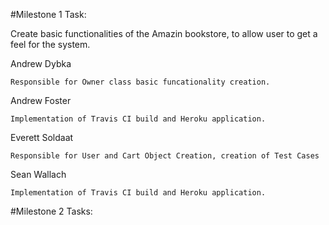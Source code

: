 #Milestone 1 Task:
    
   Create basic functionalities of the Amazin bookstore, to allow user to get a feel for the system.

Andrew Dybka

    Responsible for Owner class basic funcationality creation.

Andrew Foster

    Implementation of Travis CI build and Heroku application.
    
Everett Soldaat

    Responsible for User and Cart Object Creation, creation of Test Cases 

Sean Wallach

    Implementation of Travis CI build and Heroku application.

#Milestone 2 Tasks:

